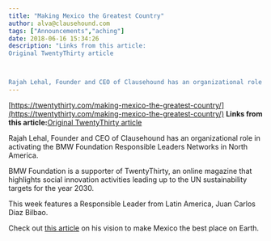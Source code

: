 ```yaml
---
title: "Making Mexico the Greatest Country"
author: alva@clausehound.com
tags: ["Announcements","aching"]
date: 2018-06-16 15:34:26
description: "Links from this article:
Original TwentyThirty article



Rajah Lehal, Founder and CEO of Clausehound has an organizational role in activating..."
---
```


[https://twentythirty.com/making-mexico-the-greatest-country/](https://twentythirty.com/making-mexico-the-greatest-country/)
**Links from this article:**[Original TwentyThirty article](https://twentythirty.com/making-mexico-the-greatest-country/)

Rajah Lehal, Founder and CEO of Clausehound has an organizational role in activating the BMW Foundation Responsible Leaders Networks in North America.

BMW Foundation is a supporter of TwentyThirty, an online magazine that highlights social innovation activities leading up to the UN sustainability targets for the year 2030.

This week features a Responsible Leader from Latin America, Juan Carlos Diaz Bilbao.

Check out [this article](https://twentythirty.com/making-mexico-the-greatest-country/) on his vision to make Mexico the best place on Earth.